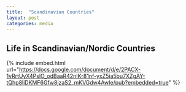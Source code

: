 ```yaml
---
title:  "Scandinavian Countries"
layout: post
categories: media
---
```


## Life in Scandinavian/Nordic Countries


{% include embed.html url="https://docs.google.com/document/d/e/2PACX-1vRrtUyX4PslO_odBaaR42nIKr81nf-yxZ5ia5bu7XZgAY-tQhp8liDKMF6Gfw8jzaS2_mKVGdw4AwIe/pub?embedded=true" %}
